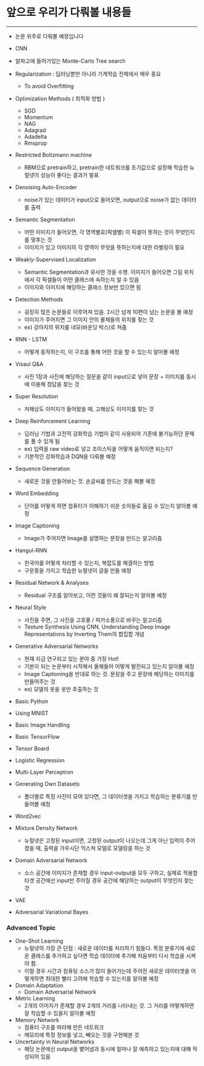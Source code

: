 # 앞으로 우리가 다뤄볼 내용들

---
- 논문 위주로 다뤄볼 예정입니다


- CNN
- 알파고에 들어가있는 Monte-Carlo Tree search
- Regularization : 딥러닝뿐만 아니라 기계학습 전체에서 매우 중요
	- To avoid Overfitting
- Optimization Methods ( 최적화 방법 )
	- SGD
	- Momentum
	- NAG
	- Adagrad
	- Adadelta
	- Rmsprop  
- Restricted Boltzmann machine
	- RBM으로 pretrain하고, pretrain한 네트워크를 초기값으로 설정해 학습한 뉴럴넷이 성능이 좋다는 결과가 발표
- Denoising Auto-Encoder
	- noise가 있는 데이터가 input으로 들어오면, output으로 noise가 없는 데이터를 출력
- Semantic Segmentation
	- 어떤 이미지가 들어오면, 각 영역별로(픽셀별) 이 픽셀이 뜻하는 것이 무엇인지를 맞추는 것
	- 이미지가 있고 이미지의 각 영역이 무엇을 뜻하는지에 대한 라벨링이 필요
- Weakly-Supervised Localization
	- Semantic Segmentation과 유사한 것을 수행. 이미지가 들어오면 그림 위치에서 각 픽셀들이 어떤 클래스에 속하는지 알 수 있음
	- 이미지와 이미지에 해당하는 클래스 정보만 있으면 됨
- Detection Methods
	- 굉장히 많은 논문들로 이루어져 있음. 2시간 넘게 10편이 넘는 논문을 볼 예정
	- 이미지가 주어지면 그 이미지 안의 물체들의 위치를 찾는 것
	- ex) 강아지의 위치를 네모(바운딩 박스)로 쳐줌
- RNN - LSTM
	- 어떻게 동작하는지, 이 구조를 통해 어떤 것을 할 수 있는지 알아볼 예정
- Visaul Q&A
	- 사진 1장과 사진에 해당하는 질문을 같이 input으로 넣어 문장 + 이미지를 동시에 이용해 정답을 찾는 것
- Super Resolution 
	- 저해상도 이미지가 들어왔을 때, 고해상도 이미지를 찾는 것
- Deep Reinforcement Learning
	- 딥러닝 기법과 고전적 강화학습 기법이 같이 사용되어 기존에 불가능하던 문제를 풀 수 있게 됨
	- ex) 입력을 raw video로 넣고 조이스틱을 어떻게 움직이면 되는지?  
	- 기본적인 강화학습과 DQN을 다뤄볼 예정
- Sequence Generation
	- 새로운 것을 만들어보는 것. 손글씨를 만드는 것을 해볼 예정
- Word Embedding
	- 단어를 어떻게 하면 컴퓨터가 이해하기 쉬운 숫자들로 옮길 수 있는지 알아볼 예정
- Image Captioning
	- Image가 주어지면 Image를 설명하는 문장을 만드는 알고리즘
- Hangul-RNN
	- 한국어를 어떻게 처리할 수 있는지, 복잡도를 해결하는 방법
	- 구운몽을 가지고 학습한 뉴럴넷이 글을 만들 예정
- Residual Network & Analyses
	- Residual 구조를 알아보고, 이런 것들이 왜 잘되는지 알아볼 예정
- Neural Style 
	- 사진을 주면, 그 사진을 고호풍 / 피카소풍으로 바꾸는 알고리즘
	- Texture Synthesis Using CNN, Understanding Deep Image Representations by Inverting Them의 합집합 개념
- Generative Adversarial Networks
	- 현재 지금 연구되고 있는 분야 중 가장 Hot!
	- 기본이 되는 논문부터 시작해서 올해들어 어떻게 발전되고 있는지 알아볼 예정
	- Image Captioning을 반대로 하는 것. 문장을 주고 문장에 해당하는 이미지를 만들어주는 것
	- ex) 모델의 옷을 옷만 추출하는 것   
- Basic Python
- Using MNIST
- Basic Image Handling
- Basic TensorFlow
- Tensor Board
- Logistic Regression
- Multi-Layer Perceptron
- Generating Own Datasets
	- 폴더별로 특정 사진이 모여 있다면, 그 데이터셋을 가지고 학습하는 분류기를 만들어볼 예정
- Word2vec
- Mixture Density Network
	- 뉴럴넷은 고정된 input이면, 고정된 output이 나오는데 그게 아닌 입력이 주어졌을 때, 출력을 가우시단 믹스쳐 모델로 모델링을 하는 것
- Domain Adversarial Network
	- 소스 공간에 이미지가 존재할 경우 input-output을 모두 구하고, 실제로 적용할 타겟 공간에선 input만 주어질 경우 공간에 해당하는 output이 무엇인지 찾는 것
- VAE
- Adversarial Variational Bayes

### Advanced Topic
- One-Shot Learning
	- 뉴럴넷의 가장 큰 단점 : 새로운 데이터를 처리하기 힘들다. 특정 분류기에 새로운 클래스를 추가하고 싶다면 학습 데이터에 추가해 처음부터 다시 학습을 시켜야 함. 
	- 이럴 경우 시간과 컴퓨팅 소스가 많이 들어가는데 주어진 새로운 데이터셋을 어떻게하면 최대한 빨리 고려해 학습할 수 있는지를 알아볼 예정
- Domain Adaptation
	- Domain Adversarial Network
- Metric Learning
	- 2개의 이미지가 존재할 경우 2개의 거리를 나타내는 것. 그 거리를 어떻게하면 잘 학습할 수 있을지 알아볼 예정
- Memory Network
	- 컴퓨터 구조를 따라해 만든 네트워크
	- 메모리에 특정 정보를 넣고, 빼오는 것을 구현해본 것
- Uncertainty in Neural Networks
	- 해당 논문에선 output을 뱉어냄과 동시에 얼마나 잘 예측하고 있는지에 대해 작성되어 있음